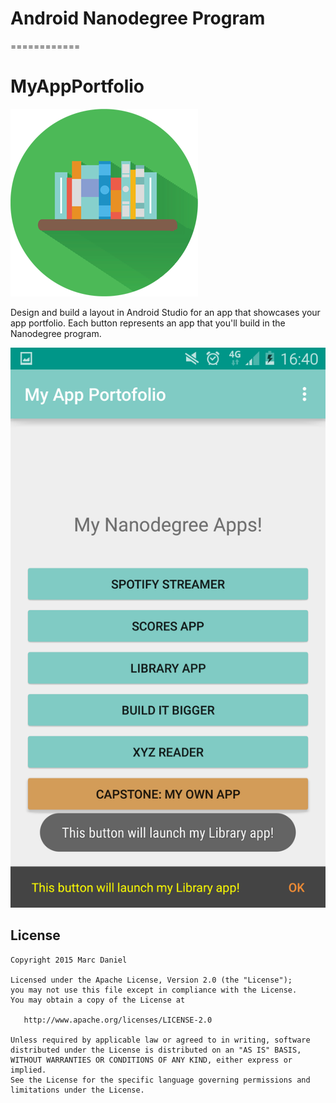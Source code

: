 # Android Nanodegree Program
============

# MyAppPortfolio

![Logo](Logos/my_app_portfolio.png)

Design and build a layout in Android Studio for an app that showcases your app portfolio. Each button represents an app that you'll build in the Nanodegree program.

![Screenshot](Screenshots/portfolio.png)

License
-------

    Copyright 2015 Marc Daniel

    Licensed under the Apache License, Version 2.0 (the "License");
    you may not use this file except in compliance with the License.
    You may obtain a copy of the License at

       http://www.apache.org/licenses/LICENSE-2.0

    Unless required by applicable law or agreed to in writing, software
    distributed under the License is distributed on an "AS IS" BASIS,
    WITHOUT WARRANTIES OR CONDITIONS OF ANY KIND, either express or implied.
    See the License for the specific language governing permissions and
    limitations under the License.

